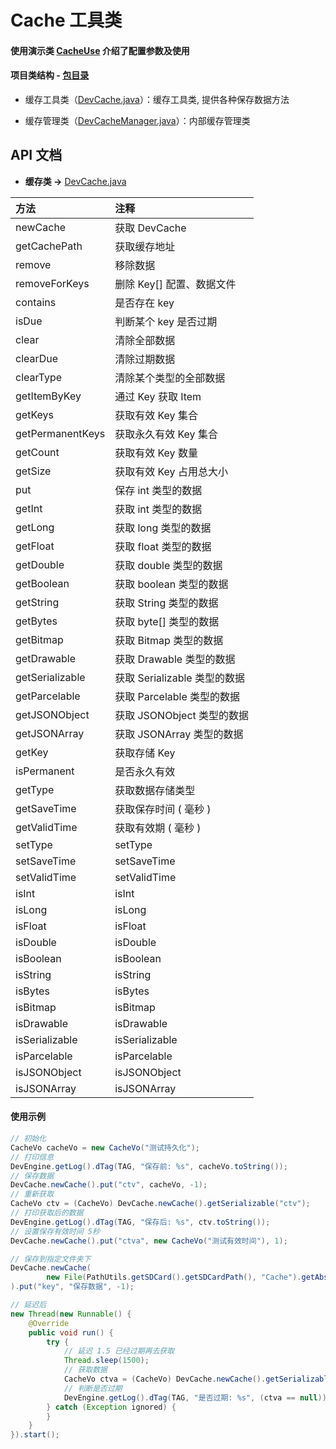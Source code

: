 # Cache 工具类

#### 使用演示类 [CacheUse](https://github.com/afkT/DevUtils/blob/master/app/src/main/java/utils_use/cache/CacheUse.java) 介绍了配置参数及使用

#### 项目类结构 - [包目录](https://github.com/afkT/DevUtils/blob/master/lib/DevApp/src/main/java/dev/utils/app/cache)

* 缓存工具类（[DevCache.java](https://github.com/afkT/DevUtils/blob/master/lib/DevApp/src/main/java/dev/utils/app/cache/DevCache.java)）：缓存工具类, 提供各种保存数据方法

* 缓存管理类（[DevCacheManager.java](https://github.com/afkT/DevUtils/blob/master/lib/DevApp/src/main/java/dev/utils/app/cache/DevCacheManager.java)）：内部缓存管理类

## API 文档

* **缓存类 ->** [DevCache.java](https://github.com/afkT/DevUtils/blob/master/lib/DevApp/src/main/java/dev/utils/app/cache/DevCache.java)

| 方法 | 注释 |
| :- | :- |
| newCache | 获取 DevCache |
| getCachePath | 获取缓存地址 |
| remove | 移除数据 |
| removeForKeys | 删除 Key[] 配置、数据文件 |
| contains | 是否存在 key |
| isDue | 判断某个 key 是否过期 |
| clear | 清除全部数据 |
| clearDue | 清除过期数据 |
| clearType | 清除某个类型的全部数据 |
| getItemByKey | 通过 Key 获取 Item |
| getKeys | 获取有效 Key 集合 |
| getPermanentKeys | 获取永久有效 Key 集合 |
| getCount | 获取有效 Key 数量 |
| getSize | 获取有效 Key 占用总大小 |
| put | 保存 int 类型的数据 |
| getInt | 获取 int 类型的数据 |
| getLong | 获取 long 类型的数据 |
| getFloat | 获取 float 类型的数据 |
| getDouble | 获取 double 类型的数据 |
| getBoolean | 获取 boolean 类型的数据 |
| getString | 获取 String 类型的数据 |
| getBytes | 获取 byte[] 类型的数据 |
| getBitmap | 获取 Bitmap 类型的数据 |
| getDrawable | 获取 Drawable 类型的数据 |
| getSerializable | 获取 Serializable 类型的数据 |
| getParcelable | 获取 Parcelable 类型的数据 |
| getJSONObject | 获取 JSONObject 类型的数据 |
| getJSONArray | 获取 JSONArray 类型的数据 |
| getKey | 获取存储 Key |
| isPermanent | 是否永久有效 |
| getType | 获取数据存储类型 |
| getSaveTime | 获取保存时间 ( 毫秒 ) |
| getValidTime | 获取有效期 ( 毫秒 ) |
| setType | setType |
| setSaveTime | setSaveTime |
| setValidTime | setValidTime |
| isInt | isInt |
| isLong | isLong |
| isFloat | isFloat |
| isDouble | isDouble |
| isBoolean | isBoolean |
| isString | isString |
| isBytes | isBytes |
| isBitmap | isBitmap |
| isDrawable | isDrawable |
| isSerializable | isSerializable |
| isParcelable | isParcelable |
| isJSONObject | isJSONObject |
| isJSONArray | isJSONArray |

#### 使用示例
```java
// 初始化
CacheVo cacheVo = new CacheVo("测试持久化");
// 打印信息
DevEngine.getLog().dTag(TAG, "保存前: %s", cacheVo.toString());
// 保存数据
DevCache.newCache().put("ctv", cacheVo, -1);
// 重新获取
CacheVo ctv = (CacheVo) DevCache.newCache().getSerializable("ctv");
// 打印获取后的数据
DevEngine.getLog().dTag(TAG, "保存后: %s", ctv.toString());
// 设置保存有效时间 5秒
DevCache.newCache().put("ctva", new CacheVo("测试有效时间"), 1);

// 保存到指定文件夹下
DevCache.newCache(
        new File(PathUtils.getSDCard().getSDCardPath(), "Cache").getAbsolutePath()
).put("key", "保存数据", -1);

// 延迟后
new Thread(new Runnable() {
    @Override
    public void run() {
        try {
            // 延迟 1.5 已经过期再去获取
            Thread.sleep(1500);
            // 获取数据
            CacheVo ctva = (CacheVo) DevCache.newCache().getSerializable("ctva");
            // 判断是否过期
            DevEngine.getLog().dTag(TAG, "是否过期: %s", (ctva == null));
        } catch (Exception ignored) {
        }
    }
}).start();
```